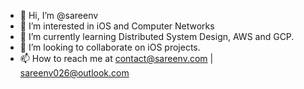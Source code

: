 - 👋 Hi, I’m @sareenv
- 👀 I’m interested in iOS and Computer Networks 
- 🌱 I’m currently learning Distributed System Design, AWS and GCP.
- 💞️ I’m looking to collaborate on iOS projects.
- 📫 How to reach me at contact@sareenv.com | sareenv026@outlook.com  

<!---
sareenv/sareenv is a ✨ special ✨ repository because its `README.md` (this file) appears on your GitHub profile.
You can click the Preview link to take a look at your changes.
--->
